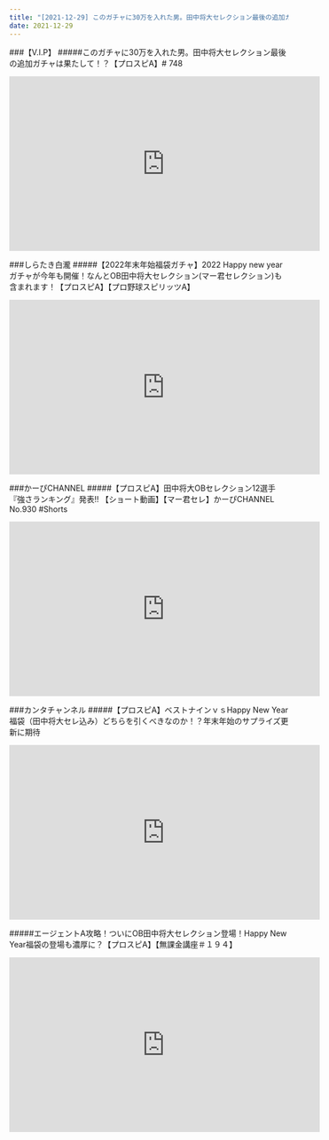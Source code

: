 ```yaml
---
title: "[2021-12-29] このガチャに30万を入れた男。田中将大セレクション最後の追加ガチャは果たして！？【プロスピA】# 748 他"
date: 2021-12-29
---
```

###【V.I.P】
#####このガチャに30万を入れた男。田中将大セレクション最後の追加ガチャは果たして！？【プロスピA】# 748
<iframe width="560" height="315" src="https://www.youtube.com/embed/pQZa6nE_0Cw" frameborder="0" allow="accelerometer; autoplay; clipboard-write; encrypted-media; gyroscope; picture-in-picture" allowfullscreen></iframe>

###しらたき白瀧
#####【2022年末年始福袋ガチャ】2022 Happy new yearガチャが今年も開催！なんとOB田中将大セレクション(マー君セレクション)も含まれます！【プロスピA】【プロ野球スピリッツA】
<iframe width="560" height="315" src="https://www.youtube.com/embed/XirAN1uxjrA" frameborder="0" allow="accelerometer; autoplay; clipboard-write; encrypted-media; gyroscope; picture-in-picture" allowfullscreen></iframe>

###かーぴCHANNEL
#####【プロスピA】田中将大OBセレクション12選手『強さランキング』発表!! 【ショート動画】【マー君セレ】かーぴCHANNEL No.930 #Shorts
<iframe width="560" height="315" src="https://www.youtube.com/embed/5otLweZia7o" frameborder="0" allow="accelerometer; autoplay; clipboard-write; encrypted-media; gyroscope; picture-in-picture" allowfullscreen></iframe>

###カンタチャンネル
#####【プロスピA】ベストナインｖｓHappy New Year 福袋（田中将大セレ込み）どちらを引くべきなのか！？年末年始のサプライズ更新に期待
<iframe width="560" height="315" src="https://www.youtube.com/embed/N7ip0t1JA3g" frameborder="0" allow="accelerometer; autoplay; clipboard-write; encrypted-media; gyroscope; picture-in-picture" allowfullscreen></iframe>

#####エージェントA攻略！ついにOB田中将大セレクション登場！Happy New Year福袋の登場も濃厚に？【プロスピA】【無課金講座＃１９４】
<iframe width="560" height="315" src="https://www.youtube.com/embed/QKtPE1zKng8" frameborder="0" allow="accelerometer; autoplay; clipboard-write; encrypted-media; gyroscope; picture-in-picture" allowfullscreen></iframe>

